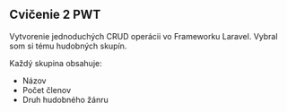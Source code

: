 ## Cvičenie 2 PWT

Vytvorenie jednoduchých CRUD operácii vo Frameworku Laravel.
Vybral som si tému hudobných skupín.

Každý skupina obsahuje:
<ul>
    <li>Názov</li>
    <li>Počet členov</li>
    <li>Druh hudobného žánru</li>
    <ul>

